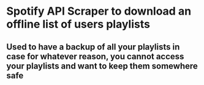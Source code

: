# Spotify API Scraper to download an offline list of users playlists
## Used to have a backup of all your playlists in case for whatever reason, you cannot access your playlists and want to keep them somewhere safe